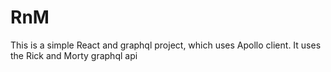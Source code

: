 # RnM
This is a simple React and graphql project, which uses Apollo client. It uses the Rick and Morty graphql api

